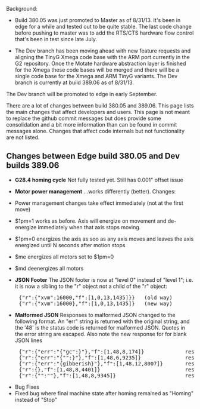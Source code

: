 Background:

* Build 380.05 was just promoted to Master as of 8/31/13. It's been in edge for a while and tested out to be quite stable. The last code change before pushing to master was to add the RTS/CTS hardware flow control that's been in test since late July.

* The Dev branch has been moving ahead with new feature requests and aligning the TinyG Xmega code base with the ARM port currently in the G2 repository. Once the Motate hardware abstraction layer is finished for the Xmega these code bases will be merged and there will be a single code base for the Xmega and ARM TinyG variants. The Dev branch is currently at build 389.06 as of 8/31/13.

The Dev branch will be promoted to edge in early September.

There are a lot of changes between build 380.05 and 389.06. This page lists the main changes 
that affect developers and users. This page is not meant to replace the github commit messages but does provide some consolidation and a bit more information than can be found in commit messages alone. Changes that affect code internals but not functionality are not listed.

## Changes between Edge build 380.05 and Dev builds 389.06


* **G28.4 homing cycle**  Not fully tested yet. Still has 0.001" offset issue

* **Motor power management** ...works differently (better). Changes:
 * Power management changes take effect immediately (not at the first move)
 * $1pm=1 works as before. Axis will energize on movement and de-energize immediately when that axis stops moving.
 * $1pm=0 energizes the axis as soo as any axis moves and leaves the axis energized until N seconds after motion stops
 * $me energizes all motors set to $1pm=0
 * $md deenergizes all motors

* **JSON Footer** The JSON footer is now at "level 0" instead of "level 1"; i.e. it is now a sibling to the "r" object not a child of the "r" object:
<pre>
    {"r":{"xvm":16000,"f":[1,0,13,1435]}}   (old way)
    {"r":{"xvm":16000},"f":[1,0,13,1435]}   (new way)
</pre>

* **Malformed JSON** Responses to malformed JSON changed to the following format. An "err" string is returned with the original string, and the '48' is the status code is returned for malformed JSON. Quotes in the error string are escaped. Also note the new response for for blank JSON lines
<pre>
    {"r":{"err":"{"gc":}"},"f":[1,48,8,174]}             response to {"gc"}
    {"r":{"err":"{"":}"},"f":[1,48,6,9235]}              response to 
    {"r":{"err":"{gibberish}"},"f":[1,48,12,8007]}       response to {gibberish}
    {"r":{},"f":[1,48,8,4401]}                           response to a lone {
    {"r":{"":""},"f":[1,48,8,9345]}                      response to {"":""} 
</pre>

* Bug Fixes
 * Fixed bug where final machine state after homing remained as "Homing" instead of "Stop"